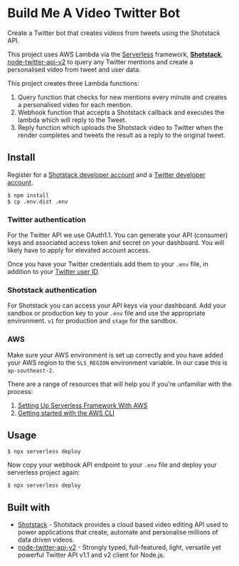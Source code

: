 <!--
title: 'Build Me A Video Twitter Bot'
description: 'This template demonstrates how to develop and deploy a simple Node Express API running on AWS Lambda using the traditional Serverless Framework.'
layout: Doc
platform: AWS
language: nodeJS
priority: 1
authorLink: 'https://github.com/derkzomer'
authorName: 'Derk Zomer'
-->

# Build Me A Video Twitter Bot

Create a Twitter bot that creates videos from tweets using the Shotstack API.

This project uses AWS Lambda via the [Serverless](https://serverless.com/) framework, **[Shotstack](https://github.com/shotstack)**, [node-twitter-api-v2](https://github.com/plhery/node-twitter-api-v2) to query any Twitter mentions and create a personalised video from tweet and user data.

This project creates three Lambda functions:

1. Query function that checks for new mentions every minute and creates a personalised video for each mention.
2. Webhook function that accepts a Shotstack callback and executes the lambda which will reply to the Tweet.
3. Reply function which uploads the Shotstack video to Twitter when the render completes and tweets the result as a reply to the original tweet.

## Install

Register for a [Shotstack developer account](https://dashboard.shotstack.io/register) and a [Twitter developer account](https://developer.twitter.com/en).

```
$ npm install
$ cp .env.dist .env
```

### Twitter authentication
For the Twitter API we use OAuth1.1. You can generate your API (consumer) keys and associated access token and secret on your dashboard. You will likely have to apply for elevated account access.

Once you have your Twitter credentials add them to your `.env` file, in addition to your [Twitter user ID](https://tweeterid.com/).

### Shotstack authentication
For Shotstack you can access your API keys via your dashboard. Add your sandbox or production key to your `.env` file and use the appropriate environment. `v1` for production and `stage` for the sandbox.

### AWS
Make sure your AWS environment is set up correctly and you have added your AWS region to the `SLS_REGION` environment variable. In our case this is `ap-southeast-2`.

There are a range of resources that will help you if you're unfamiliar with the process:
1. [Setting Up Serverless Framework With AWS](https://www.serverless.com/framework/docs/getting-started)
2. [Getting started with the AWS CLI](https://docs.aws.amazon.com/cli/latest/userguide/cli-chap-getting-started.html)

## Usage

```
$ npx serverless deploy
```

Now copy your webhook API endpoint to your `.env` file and deploy your serverless project again:

```
$ npx serverless deploy
```

## Built with

- [Shotstack](https://github.com/shotstack/) - Shotstack provides a cloud based video editing API used to power applications that create, automate and personalise millions of data driven videos.
- [node-twitter-api-v2](https://github.com/plhery/node-twitter-api-v2) - Strongly typed, full-featured, light, versatile yet powerful Twitter API v1.1 and v2 client for Node.js.
